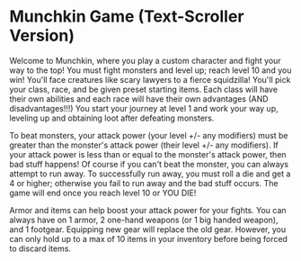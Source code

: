 # Munchkin Game (Text-Scroller Version)
Welcome to Munchkin, where you play a custom character and fight your way to the top! You must fight monsters and level up; reach level 10 and you win! You'll face creatures like scary lawyers to a fierce squidzilla! You'll pick your class, race, and be given preset starting items. Each class will have their own abilities and each race will have their own advantages (AND disadvantages!!!) You start your journey at level 1 and work your way up, leveling up and obtaining loot after defeating monsters. 

To beat monsters, your attack power (your level +/- any modifiers) must be greater than the monster's attack power (their level +/- any modifiers). If your attack power is less than or equal to the monster's attack power, then bad stuff happens! Of course if you can't beat the monster, you can always attempt to run away. To successfully run away, you must roll a die and get a 4 or higher; otherwise you fail to run away and the bad stuff occurs. The game will end once you reach level 10 or YOU DIE!

Armor and items can help boost your attack power for your fights. You can always have on 1 armor, 2 one-hand weapons (or 1 big handed weapon), and 1 footgear. Equipping new gear will replace the old gear. However, you can only hold up to a max of 10 items in your inventory before being forced to discard items.